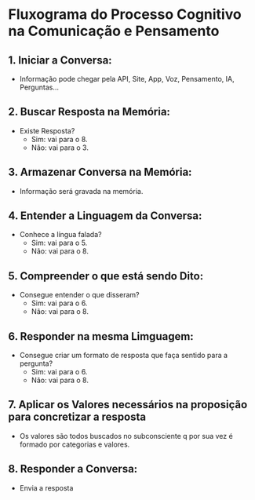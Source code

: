 # Fluxograma do Processo Cognitivo na Comunicação e Pensamento

## 1. **Iniciar a Conversa:**

- Informação pode chegar pela API, Site, App, Voz, Pensamento, IA, Perguntas...

## 2. **Buscar Resposta na Memória:**

- Existe Resposta?
  - Sim: vai para o 8.
  - Não: vai para o 3.

## 3. **Armazenar Conversa na Memória:**

- Informação será gravada na memória.

## 4. **Entender a Linguagem da Conversa:**

- Conhece a língua falada?
  - Sim: vai para o 5.
  - Não: vai para o 8.

## 5. **Compreender o que está sendo Dito:**

- Consegue entender o que disseram?
  - Sim: vai para o 6.
  - Não: vai para o 8.

## 6. **Responder na mesma Limguagem:**

- Consegue criar um formato de resposta que faça sentido para a pergunta?
  - Sim: vai para o 6.
  - Não: vai para o 8.

## 7. **Aplicar os Valores necessários na proposição para concretizar a resposta**

- Os valores são todos buscados no subconsciente q por sua vez é formado por categorias e valores.

## 8. **Responder a Conversa:**

- Envia a resposta
